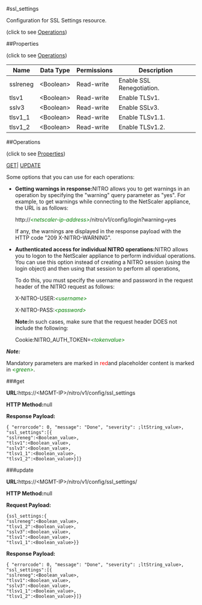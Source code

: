 #ssl_settings



Configuration for SSL Settings resource.

<span>(click to see [Operations](#operations))</span>



##Properties 

<span>(click to see [Operations](#operations))</span>





<table><thead><tr><th>Name</th><th>Data Type</th><th>Permissions</th><th>Description</th></tr></thead><tbody><tr><td>sslreneg</td><td>&lt;Boolean></td><td>Read-write</td><td>Enable SSL Renegotiation.</td></tr><tr><td>tlsv1</td><td>&lt;Boolean></td><td>Read-write</td><td>Enable TLSv1.</td></tr><tr><td>sslv3</td><td>&lt;Boolean></td><td>Read-write</td><td>Enable SSLv3.</td></tr><tr><td>tlsv1_1</td><td>&lt;Boolean></td><td>Read-write</td><td>Enable TLSv1.1.</td></tr><tr><td>tlsv1_2</td><td>&lt;Boolean></td><td>Read-write</td><td>Enable TLSv1.2.</td></tr></tbody></table>

##Operations 

<span>(click to see [Properties](#properties))</span>





[GET](#get)| [UPDATE](#update)





Some options that you can use for each operations:

<ul><li><p><b>Getting warnings in response:</b>NITRO allows you to get warnings in an operation by specifying the "warning" query parameter as "yes". For example, to get warnings while connecting to the NetScaler appliance, the URL is as follows:</p><p>http://<span style="color:green;font-style:italic;">&lt;netscaler-ip-address&gt;</span>/nitro/v1/config/login?warning=yes</p><p>If any, the warnings are displayed in the response payload with the HTTP code "209 X-NITRO-WARNING".</p></li><li><p><b>Authenticated access for individual NITRO operations:</b>NITRO allows you to logon to the NetScaler appliance to perform individual operations. You can use this option instead of creating a NITRO session (using the login object) and then using that session to perform all operations,</p><p>To do this, you must specify the username and password in the request header of the NITRO request as follows:</p><p>X-NITRO-USER:<span style="color:green;font-style:italic;">&lt;username&gt;</span></p><p>X-NITRO-PASS:<span style="color:green;font-style:italic;">&lt;password&gt;</span></p><p><b>Note:</b>In such cases, make sure that the request header DOES not include the following:</p><p>Cookie:NITRO_AUTH_TOKEN=<span style="color:green;font-style:italic;">&lt;tokenvalue&gt;</span></p></li></ul>







***Note:*** 

Mandatory parameters are marked in <span style="color:#FF0000;">red</span>and placeholder content is marked in <span style="color:green;font-style:italic">&lt;green&gt;</span>.



###get







<b>URL:</b>https://&lt;MGMT-IP&gt;/nitro/v1/config/ssl_settings

<b>HTTP Method:</b>null

<b>Response Payload: </b>
```
{ "errorcode": 0, "message": "Done", "severity": ;ltString_value>, "ssl_settings":[{
"sslreneg":<Boolean_value>,
"tlsv1":<Boolean_value>,
"sslv3":<Boolean_value>,
"tlsv1_1":<Boolean_value>,
"tlsv1_2":<Boolean_value>}]}
```







###update







<b>URL:</b>https://&lt;MGMT-IP&gt;/nitro/v1/config/ssl_settings/

<b>HTTP Method:</b>null

<b>Request Payload: </b>
```
{ssl_settings:{
"sslreneg":<Boolean_value>,
"tlsv1_2":<Boolean_value>,
"sslv3":<Boolean_value>,
"tlsv1":<Boolean_value>,
"tlsv1_1":<Boolean_value>}}
```

<b>Response Payload: </b>
```
{ "errorcode": 0, "message": "Done", "severity": ;ltString_value>, "ssl_settings":[{
"sslreneg":<Boolean_value>,
"tlsv1":<Boolean_value>,
"sslv3":<Boolean_value>,
"tlsv1_1":<Boolean_value>,
"tlsv1_2":<Boolean_value>}]}
```








